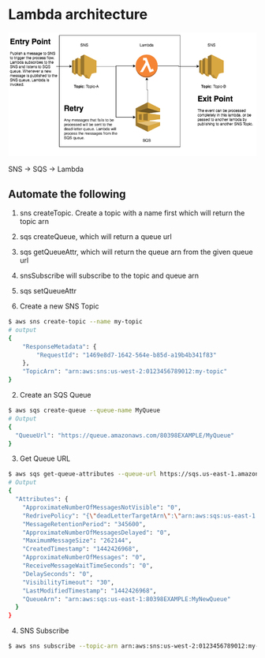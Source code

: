 # Lambda architecture

![Sample](./SNS-SQS.png)

SNS -> SQS -> Lambda

## Automate the following


1. sns createTopic. Create a topic with a name first which will return the topic arn
2. sqs createQueue, which will return a queue url
3. sqs getQueueAttr, which will return the queue arn from the given queue url
4. snsSubscribe will subscribe to the topic and queue arn
5. sqs setQueueAttr


1. Create a new SNS Topic

```bash
$ aws sns create-topic --name my-topic
# output
{
    "ResponseMetadata": {
        "RequestId": "1469e8d7-1642-564e-b85d-a19b4b341f83"
    },
    "TopicArn": "arn:aws:sns:us-west-2:0123456789012:my-topic"
}
```

2. Create an SQS Queue
```bash
$ aws sqs create-queue --queue-name MyQueue
# Output
{
  "QueueUrl": "https://queue.amazonaws.com/80398EXAMPLE/MyQueue"
}
```

3. Get Queue URL

```bash
$ aws sqs get-queue-attributes --queue-url https://sqs.us-east-1.amazonaws.com/80398EXAMPLE/MyQueue --attribute-names All
# Output
{
  "Attributes": {
    "ApproximateNumberOfMessagesNotVisible": "0",
    "RedrivePolicy": "{\"deadLetterTargetArn\":\"arn:aws:sqs:us-east-1:80398EXAMPLE:MyDeadLetterQueue\",\"maxReceiveCount\":1000}",
    "MessageRetentionPeriod": "345600",
    "ApproximateNumberOfMessagesDelayed": "0",
    "MaximumMessageSize": "262144",
    "CreatedTimestamp": "1442426968",
    "ApproximateNumberOfMessages": "0",
    "ReceiveMessageWaitTimeSeconds": "0",
    "DelaySeconds": "0",
    "VisibilityTimeout": "30",
    "LastModifiedTimestamp": "1442426968",
    "QueueArn": "arn:aws:sqs:us-east-1:80398EXAMPLE:MyNewQueue"
  }
}
```

4. SNS Subscribe

```bash
$ aws sns subscribe --topic-arn arn:aws:sns:us-west-2:0123456789012:my-topic --protocol sqs --notification-endpoint arn:aws:sqs:us-east-1:80398EXAMPLE:MyNewQueue
```
